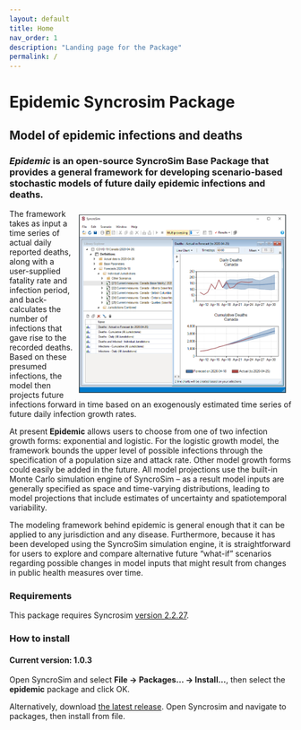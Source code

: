 ```yaml
---
layout: default
title: Home
nav_order: 1
description: "Landing page for the Package"
permalink: /
---
```


# **Epidemic** Syncrosim Package
## Model of epidemic infections and deaths
### *Epidemic* is an open-source SyncroSim Base Package that provides a general framework for developing scenario-based stochastic models of future daily epidemic infections and deaths.

<img align="right" style="padding: 10px" width="370" src="assets/images/epidemic-screen-cap.png">

The framework takes as input a time series of actual daily reported deaths, along with a user-supplied fatality rate and infection period, and back-calculates the number of infections that gave rise to the recorded deaths. Based on these presumed infections, the model then projects future infections forward in time based on an exogenously estimated time series of future daily infection growth rates.

At present **Epidemic** allows users to choose from one of two infection growth forms: exponential and logistic. For the logistic growth model, the framework bounds the upper level of possible infections through the specification of a population size and attack rate. Other model growth forms could easily be added in the future. All model projections use the built-in Monte Carlo simulation engine of SyncroSim – as a result model inputs are generally specified as space and time-varying distributions, leading to model projections that include estimates of uncertainty and spatiotemporal variability.

The modeling framework behind epidemic is general enough that it can be applied to any jurisdiction and any disease. Furthermore, because it has been developed using the SyncroSim simulation engine, it is straightforward for users to explore and compare alternative future “what-if” scenarios regarding possible changes in model inputs that might result from changes in public health measures over time.

### Requirements

This package requires Syncrosim [version 2.2.27](https://syncrosim.com/download/).

### How to install
#### Current version: 1.0.3

Open SyncroSim and select **File -> Packages… -> Install…**, then select the **epidemic** package and click OK.

Alternatively, download [the latest release](https://github.com/ApexRMS/epidemic/releases/tag/1.0.3). Open Syncrosim and navigate to packages, then install from file.
